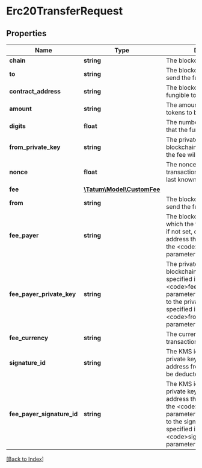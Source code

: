 # Erc20TransferRequest

## Properties

Name | Type | Description | Notes
------------ | ------------- | ------------- | -------------
**chain** | **string** | The blockchain to work with |
**to** | **string** | The blockchain address to send the fungible tokens to |
**contract_address** | **string** | The blockchain address of the fungible token smart contract |
**amount** | **string** | The amount of the fungible tokens to be sent |
**digits** | **float** | The number of decimal places that the fungible tokens have |
**from_private_key** | **string** | The private key of the blockchain address from which the fee will be deducted |
**nonce** | **float** | The nonce to be set to the transaction; if not present, the last known nonce will be used | [optional]
**fee** | [**\Tatum\Model\CustomFee**](CustomFee.md) |  | [optional]
**from** | **string** | The blockchain address to send the fungible tokens from |
**fee_payer** | **string** | The blockchain address from which the fee will be deducted; if not set, defaults to the address that you specified in the &lt;code&gt;from&lt;/code&gt; parameter | [optional]
**fee_payer_private_key** | **string** | The private key of the blockchain address that you specified in the &lt;code&gt;feePayer&lt;/code&gt; parameter; if not set, defaults to the private key that you specified in the &lt;code&gt;fromPrivateKey&lt;/code&gt; parameter | [optional]
**fee_currency** | **string** | The currency in which the transaction fee will be paid |
**signature_id** | **string** | The KMS identifier of the private key of the blockchain address from which the fee will be deducted |
**fee_payer_signature_id** | **string** | The KMS identifier of the private key of the blockchain address that you specified in the &lt;code&gt;feePayer&lt;/code&gt; parameter; if not set, defaults to the signature ID that you specified in the &lt;code&gt;signatureId&lt;/code&gt; parameter | [optional]

[[Back to Index]](../index.md)
